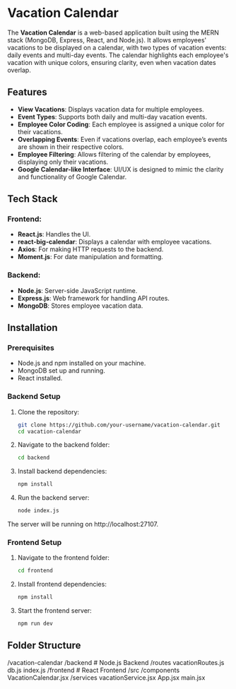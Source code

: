 # Vacation Calendar

The **Vacation Calendar** is a web-based application built using the MERN stack (MongoDB, Express, React, and Node.js). It allows employees' vacations to be displayed on a calendar, with two types of vacation events: daily events and multi-day events. The calendar highlights each employee's vacation with unique colors, ensuring clarity, even when vacation dates overlap.

## Features

- **View Vacations**: Displays vacation data for multiple employees.
- **Event Types**: Supports both daily and multi-day vacation events.
- **Employee Color Coding**: Each employee is assigned a unique color for their vacations.
- **Overlapping Events**: Even if vacations overlap, each employee’s events are shown in their respective colors.
- **Employee Filtering**: Allows filtering of the calendar by employees, displaying only their vacations.
- **Google Calendar-like Interface**: UI/UX is designed to mimic the clarity and functionality of Google Calendar.

## Tech Stack

### Frontend:
- **React.js**: Handles the UI.
- **react-big-calendar**: Displays a calendar with employee vacations.
- **Axios**: For making HTTP requests to the backend.
- **Moment.js**: For date manipulation and formatting.

### Backend:
- **Node.js**: Server-side JavaScript runtime.
- **Express.js**: Web framework for handling API routes.
- **MongoDB**: Stores employee vacation data.

## Installation

### Prerequisites

- Node.js and npm installed on your machine.
- MongoDB set up and running.
- React installed.

### Backend Setup

1. Clone the repository:

   ```bash
   git clone https://github.com/your-username/vacation-calendar.git
   cd vacation-calendar

2. Navigate to the backend folder:

   ```bash
   cd backend

3. Install backend dependencies:

   ```bash
   npm install

4. Run the backend server:

   ```bash
   node index.js

The server will be running on http://localhost:27107.


### Frontend Setup

1. Navigate to the frontend folder:

   ```bash   
   cd frontend

2. Install frontend dependencies:

   ```bash
   npm install

3. Start the frontend server:

   ```bash
   npm run dev

## Folder Structure

/vacation-calendar
  /backend                    # Node.js Backend
    /routes
      vacationRoutes.js
    db.js
    index.js
  /frontend                    # React Frontend
    /src
      /components
        VacationCalendar.jsx
      /services
        vacationService.jsx
      App.jsx
      main.jsx
